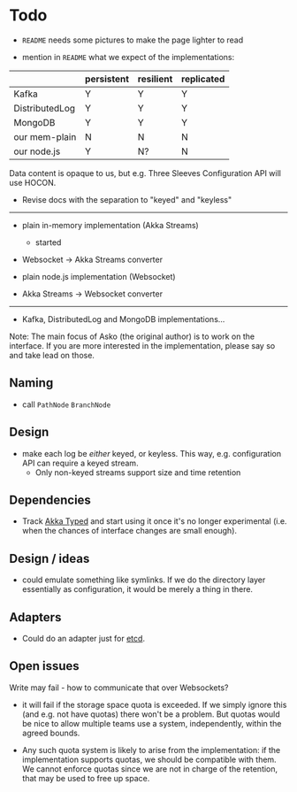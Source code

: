 # Todo

- `README` needs some pictures to make the page lighter to read

- mention in `README` what we expect of the implementations:

||persistent|resilient|replicated| 
|---|---|---|---|
|Kafka|Y|Y|Y|
|DistributedLog|Y|Y|Y|
|MongoDB|Y|Y|Y|
|our mem-plain|N|N|N|
|our node.js|Y|N?|N|

Data content is opaque to us, but e.g. Three Sleeves Configuration API will use HOCON.

- Revise docs with the separation to "keyed" and "keyless"

---
 
- plain in-memory implementation (Akka Streams)
  - started
 
- Websocket -> Akka Streams converter

- plain node.js implementation (Websocket)

- Akka Streams -> Websocket converter

---

- Kafka, DistributedLog and MongoDB implementations...

Note: The main focus of Asko (the original author) is to work on the interface. If you are more interested in the implementation, please say so and take lead on those.

## Naming

- call `PathNode` `BranchNode` 

## Design

- make each log be *either* keyed, or keyless. This way, e.g. configuration API can require a keyed stream.
  - Only non-keyed streams support size and time retention
 

## Dependencies

- Track [Akka Typed](http://doc.akka.io/docs/akka/current/scala/typed.html#typed-scala) and start using it once it's no longer experimental (i.e. when the chances of interface changes are small enough).


## Design / ideas

- could emulate something like symlinks. If we do the directory layer essentially as configuration, it would be merely a thing in there.


## Adapters

- Could do an adapter just for [etcd](https://coreos.com/etcd/).


## Open issues

Write may fail - how to communicate that over Websockets?

- it will fail if the storage space quota is exceeded. If we simply ignore this (and e.g. not have quotas) there won't be a problem. But quotas would be nice to allow multiple teams use a system, independently, within the agreed bounds.

- Any such quota system is likely to arise from the implementation: if the implementation supports quotas, we should be compatible with them. We cannot enforce quotas since we are not in charge of the retention, that may be used to free up space.
